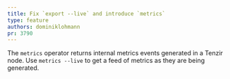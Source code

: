 ```yaml
---
title: Fix `export --live` and introduce `metrics`
type: feature
authors: dominiklohmann
pr: 3790
---
```


The `metrics` operator returns internal metrics events generated in a Tenzir
node. Use `metrics --live` to get a feed of metrics as they are being generated.
